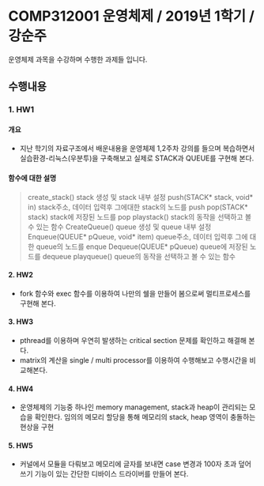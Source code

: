 # COMP312001 운영체제 / 2019년 1학기 / 강순주

운영체제 과목을 수강하며 수행한 과제들 입니다.

## 수행내용
### 1. HW1


#### 개요
* 지난 학기의 자료구조에서 배운내용을 운영체제 1,2주차 강의를 들으며 복습하면서		 
실습환경-리눅스(우분투)을 구축해보고 실제로 STACK과 QUEUE를 구현해 본다.


#### 함수에 대한 설명
> create_stack()	stack 생성 및 stack 내부 설정
push(STACK* stack, void* in) stack주소, 데이터 입력후 그에대한 stack의 노드를 push
pop(STACK* stack) stack에 저장된 노드를 pop
playstack()	stack의 동작을 선택하고 볼 수 있는 함수
CreateQueue()	queue 생성 및 queue 내부 설정
Enqueue(QUEUE* pQueue, void* item) queue주소, 데이터 입력후 그에 대한 queue의 노드를 enque
Dequeue(QUEUE* pQueue) queue에 저장된 노드를 dequeue
playqueue()	queue의 동작을 선택하고 볼 수 있는 함수

#### 2. HW2

* fork 함수와 exec 함수를 이용하여 나만의 쉘을 만들어 봄으로써 멀티프로세스를 구현해 본다.

#### 3. HW3

* pthread를 이용하며 우연히 발생하는 critical section 문제를 확인하고 해결해 본다.
*	matrix의 계산을 single / multi processor를 이용하여 수행해보고 수행시간을 비교해본다.

#### 4. HW4

* 운영체제의 기능중 하나인 memory management, stack과 heap이 관리되는 모습을 		확인한다.
임의의 메모리 할당을 통해 메모리의 stack, heap 영역이 충돌하는 현상을 구현

#### 5. HW5

* 커널에서 모듈을 다뤄보고 메모리에 글자를 보내면 case 변경과 100자 초과 덮어쓰기 기능이 있는 간단한 디바이스 드라이버를 만들어 본다.
